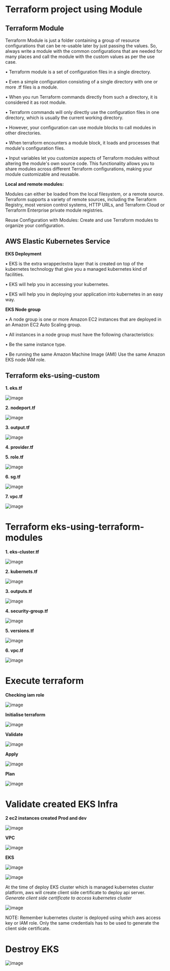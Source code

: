 

# **Terraform project using Module**

## **Terraform Module**

Terraform Module is just a folder containing a group of resource configurations that can be re-usable later by just passing the values. So, always write a module with the common configurations that are needed for many places and call the module with the custom values as per the use case.
 
•	Terraform module is a set of configuration files in a single directory.

•	Even a simple configuration consisting of a single directory with one or more .tf files is a module. 

•	When you run Terraform commands directly from such a directory, it is considered it as root module. 

•	Terraform commands will only directly use the configuration files in one directory, which is usually the current working directory. 

•	However, your configuration can use module blocks to call modules in other directories. 

•	When terraform encounters a module block, it loads and processes that module's configuration files.

•	Input variables let you customize aspects of Terraform modules without altering the module's own source code. This functionality allows you to share modules across different Terraform configurations, making your module customizable and reusable.

**Local and remote modules:**

Modules can either be loaded from the local filesystem, or a remote source. Terraform supports a variety of remote sources, including the Terraform Registry, most version control systems, HTTP URLs, and Terraform Cloud or Terraform Enterprise private module registries.

Reuse Configuration with Modules:  Create and use Terraform modules to organize your configuration. 





## **AWS Elastic Kubernetes Service**


**EKS Deployment**


•	EKS is the extra wrapper/extra layer that is created on top of the kubernetes technology that give you a managed kubernetes kind of facilities.

•	EKS will help you in accessing your kubernetes.

•	EKS will help you in deploying your application into kubernetes in an easy way.


**EKS Node group**


•	A node group is one or more Amazon EC2 instances that are deployed in an Amazon EC2 Auto Scaling group. 

•	All instances in a node group must have the following characteristics: 

•	Be the same instance type. 

•	Be running the same Amazon Machine Image (AMI) Use the same Amazon EKS node IAM role.


## **Terraform eks-using-custom**

**1. eks.tf**

![image](https://github.com/Namg04/terraform-module/assets/61374484/1e82f621-ce13-4a16-ad30-f4b6ff7b3e66)




**2. nodeport.tf**

![image](https://github.com/Namg04/terraform-module/assets/61374484/455fabf3-12c7-4439-93d2-b8f606329b65)


**3. output.tf**

![image](https://github.com/Namg04/terraform-module/assets/61374484/29d0315b-9519-4888-8fd1-464d036dec66)


**4. provider.tf**


**5. role.tf**

![image](https://github.com/Namg04/terraform-module/assets/61374484/d67322c1-a5b7-45b6-a4d5-20ebcf6d1c0c)



**6. sg.tf**

![image](https://github.com/Namg04/terraform-module/assets/61374484/fcff8826-ceb4-4cbb-84f5-66a69431573c)


**7. vpc.tf**

![image](https://github.com/Namg04/terraform-module/assets/61374484/1f73fa2d-8881-479c-877a-cb86e8032e1c)


   




# **Terraform eks-using-terraform-modules**


**1. eks-cluster.tf**

![image](https://github.com/Namg04/terraform-module/assets/61374484/b67184d0-8543-4484-a662-37a737bc8076)


**2. kubernets.tf**

![image](https://github.com/Namg04/terraform-module/assets/61374484/9d9c0a46-349f-4ddc-855a-42c5f4592c06)


**3. outputs.tf**

![image](https://github.com/Namg04/terraform-module/assets/61374484/b6738bdc-337c-4d98-9e87-1c2e0973f0db)


**4. security-group.tf**

![image](https://github.com/Namg04/terraform-module/assets/61374484/f1d1c93f-da82-4904-9857-17642f931197)


**5. versions.tf**

![image](https://github.com/Namg04/terraform-module/assets/61374484/1c06a16c-7777-4a36-9938-9cacbff24fd3)


**6. vpc.tf**

![image](https://github.com/Namg04/terraform-module/assets/61374484/3af15841-1a63-42be-bebb-02198295779b)




# **Execute terraform**  

**Checking iam role**

![image](https://github.com/Namg04/terraform-module/assets/61374484/10a1ec1f-71a1-408c-aee3-b4cbdca11c91)


**Initialise terraform**

![image](https://github.com/Namg04/terraform-module/assets/61374484/08bef834-acda-487a-95e9-49ded983bd73)

**Validate**

![image](https://github.com/Namg04/terraform-module/assets/61374484/4910bd4d-b60e-46a0-b223-aed3873c2df3)

**Apply**

![image](https://github.com/Namg04/terraform-module/assets/61374484/47f59f05-247a-4dbb-854d-2327a9eee31a)


**Plan**

![image](https://github.com/Namg04/terraform-module/assets/61374484/312ba43f-d664-4dc2-b8da-5b9be56c72cb)


# **Validate created EKS Infra**

**2 ec2 instances created Prod and dev**

![image](https://github.com/Namg04/terraform-module/assets/61374484/68cc63df-8e57-4c46-b7df-f7c0615d6ebc)


**VPC**

![image](https://github.com/Namg04/terraform-module/assets/61374484/5e8065a3-6c03-490d-92aa-692539d7ca02)

**EKS**

![image](https://github.com/Namg04/terraform-module/assets/61374484/d90706d1-40ab-4159-8fed-620fed1677b5)


![image](https://github.com/Namg04/terraform-module/assets/61374484/6ea0a83c-2140-487b-8668-7f1ba8baa67a)

At the time of deploy EKS cluster which is managed kubernetes cluster platform, aws will create client side certificate to deploy api server. 
*Generate client side certificate to access kubernetes cluster*

![image](https://github.com/Namg04/terraform-module/assets/61374484/a7bc5cfb-65a3-4373-bd0c-a2cabd15348b)

NOTE: Remember kubernetes cluster is deployed using which aws access key or IAM role. 
Only the same credentials has to be used to generate the client side certificate.


# **Destroy EKS**

![image](https://github.com/Namg04/terraform-module/assets/61374484/2d0c05c0-8b8f-45bd-860d-56edf5109649)

